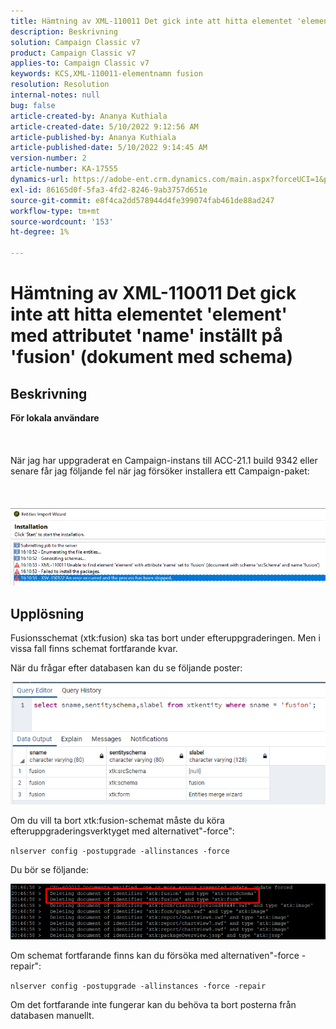 ```yaml
---
title: Hämtning av XML-110011 Det gick inte att hitta elementet 'element' med attributet 'name' inställt på 'fusion' (dokument med schema)
description: Beskrivning
solution: Campaign Classic v7
product: Campaign Classic v7
applies-to: Campaign Classic v7
keywords: KCS,XML-110011-elementnamn fusion
resolution: Resolution
internal-notes: null
bug: false
article-created-by: Ananya Kuthiala
article-created-date: 5/10/2022 9:12:56 AM
article-published-by: Ananya Kuthiala
article-published-date: 5/10/2022 9:14:45 AM
version-number: 2
article-number: KA-17555
dynamics-url: https://adobe-ent.crm.dynamics.com/main.aspx?forceUCI=1&pagetype=entityrecord&etn=knowledgearticle&id=957b605d-41d0-ec11-a7b5-0022480a8e40
exl-id: 86165d0f-5fa3-4fd2-8246-9ab3757d651e
source-git-commit: e8f4ca2dd578944d4fe399074fab461de88ad247
workflow-type: tm+mt
source-wordcount: '153'
ht-degree: 1%

---
```


# Hämtning av XML-110011 Det gick inte att hitta elementet &#39;element&#39; med attributet &#39;name&#39; inställt på &#39;fusion&#39; (dokument med schema)

## Beskrivning

<b>För lokala användare</b><br><br> <br><br>När jag har uppgraderat en Campaign-instans till ACC-21.1 build 9342 eller senare får jag följande fel när jag försöker installera ett Campaign-paket:<br><br> <br><br>![](assets/___967b605d-41d0-ec11-a7b5-0022480a8e40___.png)

## Upplösning


Fusionsschemat (xtk:fusion) ska tas bort under efteruppgraderingen. Men i vissa fall finns schemat fortfarande kvar.

När du frågar efter databasen kan du se följande poster:

![](assets/5cf5ba8b-f838-ec11-b6e6-000d3a348885.png)

Om du vill ta bort xtk:fusion-schemat måste du köra efteruppgraderingsverktyget med alternativet&quot;-force&quot;:

`nlserver config -postupgrade -allinstances -force`

Du bör se följande:

![](assets/406e7298-f938-ec11-b6e6-000d3a348885.png)

Om schemat fortfarande finns kan du försöka med alternativen&quot;-force -repair&quot;:

`nlserver config -postupgrade -allinstances -force -repair`

Om det fortfarande inte fungerar kan du behöva ta bort posterna från databasen manuellt.
